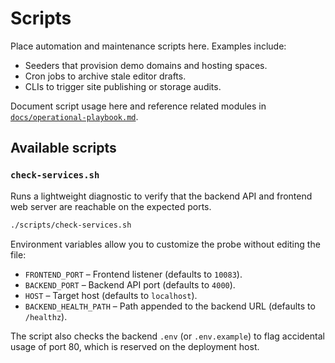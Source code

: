 # Scripts

Place automation and maintenance scripts here. Examples include:

- Seeders that provision demo domains and hosting spaces.
- Cron jobs to archive stale editor drafts.
- CLIs to trigger site publishing or storage audits.

Document script usage here and reference related modules in [`docs/operational-playbook.md`](../docs/operational-playbook.md).

## Available scripts

### `check-services.sh`

Runs a lightweight diagnostic to verify that the backend API and frontend web server are reachable on the expected ports.

```bash
./scripts/check-services.sh
```

Environment variables allow you to customize the probe without editing the file:

- `FRONTEND_PORT` – Frontend listener (defaults to `10083`).
- `BACKEND_PORT` – Backend API port (defaults to `4000`).
- `HOST` – Target host (defaults to `localhost`).
- `BACKEND_HEALTH_PATH` – Path appended to the backend URL (defaults to `/healthz`).

The script also checks the backend `.env` (or `.env.example`) to flag accidental usage of port 80, which is reserved on the deployment host.
